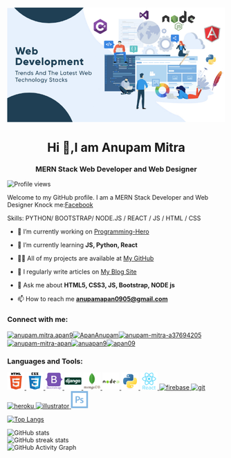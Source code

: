 ![I am Anupam Mitra](https://github.com/anupamapan9/anupamapan9/blob/main/myBannar.jpg)



<h1 align="center">Hi 👋,I am Anupam Mitra</h1>
<h3 align="center">MERN Stack Web Developer and Web Designer </h3>

![Profile views](https://gpvc.arturio.dev/anupamapan9) 

Welcome to my GitHub profile. I am a MERN Stack Developer and Web Designer 
Knock me:[Facebook](https://m.facebook.com/anupam.mitra.apan9)

Skills: PYTHON/ BOOTSTRAP/ NODE.JS / REACT / JS / HTML / CSS
 

- 🔭 I’m currently working on [Programming-Hero](https://www.programming-hero.com/)

- 🌱 I’m currently learning **JS, Python, React**

- 👨‍💻 All of my projects are available at [My GitHub](https://github.com/anupamapan9)

- 📝 I regularly write articles on [My Blog Site](https://apancreation.com/blog/)

- 💬 Ask me about **HTML5, CSS3, JS, Bootstrap, NODE js**

- 📫 How to reach me **anupamapan0905@gmail.com**

<h3 align="left">Connect with me:</h3>
<p align="left">
<a href="https://fb.com/anupam.mitra.apan9" target="blank"><img align="center" src="https://raw.githubusercontent.com/rahuldkjain/github-profile-readme-generator/master/src/images/icons/Social/facebook.svg" alt="anupam.mitra.apan9" height="30" width="40" /></a><a href="https://twitter.com/ApanAnupam" target="blank"><img align="center" src="https://raw.githubusercontent.com/rahuldkjain/github-profile-readme-generator/master/src/images/icons/Social/twitter.svg" alt="ApanAnupam" height="30" width="40" /></a><a href="https://linkedin.com/in/anupam-mitra-a37694205/" target="blank"><img align="center" src="https://raw.githubusercontent.com/rahuldkjain/github-profile-readme-generator/master/src/images/icons/Social/linked-in-alt.svg" alt="anupam-mitra-a37694205" height="30" width="40" /></a><a href="https://codepen.io/anupam-mitra-apan" target="blank"><img align="center" src="https://raw.githubusercontent.com/rahuldkjain/github-profile-readme-generator/master/src/images/icons/Social/codepen.svg" alt="anupam-mitra-apan" height="30" width="40" /></a><a href="https://instagram.com/anuapan9/" target="blank"><img align="center" src="https://raw.githubusercontent.com/rahuldkjain/github-profile-readme-generator/master/src/images/icons/Social/instagram.svg" alt="anuapan9" height="30" width="40" /></a><a href="https://dribbble.com/apan09" target="blank"><img align="center" src="https://raw.githubusercontent.com/rahuldkjain/github-profile-readme-generator/master/src/images/icons/Social/dribbble.svg" alt="apan09" height="30" width="40" /></a>
</p>

<h3 align="left">Languages and Tools:</h3>
<p align="left"> 
<a href="https://www.w3.org/html/" target="_blank"> <img src="https://raw.githubusercontent.com/devicons/devicon/master/icons/html5/html5-original-wordmark.svg" alt="html5" width="40" height="40"/> </a> 
<a href="https://www.w3schools.com/css/" target="_blank"> <img src="https://raw.githubusercontent.com/devicons/devicon/master/icons/css3/css3-original-wordmark.svg" alt="css3" width="40" height="40"/> </a>
<a href="https://getbootstrap.com" target="_blank"> <img src="https://raw.githubusercontent.com/devicons/devicon/master/icons/bootstrap/bootstrap-plain-wordmark.svg" alt="bootstrap" width="40" height="40"/> </a> 
<a href="https://www.djangoproject.com/" target="_blank"> <img src="https://raw.githubusercontent.com/devicons/devicon/master/icons/django/django-original.svg" alt="django" width="40" height="40"/> </a> 
<a href="https://www.mongodb.com/" target="_blank"> <img src="https://raw.githubusercontent.com/devicons/devicon/master/icons/mongodb/mongodb-original-wordmark.svg" alt="mongodb" width="40" height="40"/> </a> 
<a href="https://nodejs.org" target="_blank"> <img src="https://raw.githubusercontent.com/devicons/devicon/master/icons/nodejs/nodejs-original-wordmark.svg" alt="nodejs" width="40" height="40"/> </a>
<a href="https://www.python.org" target="_blank"> <img src="https://raw.githubusercontent.com/devicons/devicon/master/icons/python/python-original.svg" alt="python" width="40" height="40"/> </a> 
<a href="https://reactjs.org/" target="_blank"> <img src="https://raw.githubusercontent.com/devicons/devicon/master/icons/react/react-original-wordmark.svg" alt="react" width="40" height="40"/> </a> 
<a href="https://firebase.google.com/" target="_blank"> <img src="https://www.vectorlogo.zone/logos/firebase/firebase-icon.svg" alt="firebase" width="40" height="40"/> </a> 
<a href="https://git-scm.com/" target="_blank"> <img src="https://www.vectorlogo.zone/logos/git-scm/git-scm-icon.svg" alt="git" width="40" height="40"/> </a> 
<a href="https://heroku.com" target="_blank"> <img src="https://www.vectorlogo.zone/logos/heroku/heroku-icon.svg" alt="heroku" width="40" height="40"/> </a> 
<a href="https://www.adobe.com/in/products/illustrator.html" target="_blank"> <img src="https://www.vectorlogo.zone/logos/adobe_illustrator/adobe_illustrator-icon.svg" alt="illustrator" width="40" height="40"/> </a> 
<a href="https://www.photoshop.com/en" target="_blank"> <img src="https://raw.githubusercontent.com/devicons/devicon/master/icons/photoshop/photoshop-line.svg" alt="photoshop" width="40" height="40"/> </a> 
</p>

[![Top Langs](https://github-readme-stats.vercel.app/api/top-langs/?username=anupamapan9)](https://github.com/anuraghazra/github-readme-stats)

![GitHub stats](https://github-readme-stats.vercel.app/api?username=anupamapan9&show_icons=true)  
![GitHub streak stats](https://github-readme-streak-stats.herokuapp.com/?user=anupamapan9)  
![GitHub Activity Graph](https://activity-graph.herokuapp.com/graph?username=anupamapan9)  
